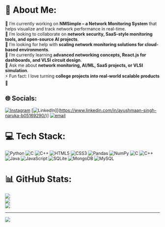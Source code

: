 # 💫 About Me:
🔭 I’m currently working on **NMSimple – a Network Monitoring System** that helps visualize and track network performance in real-time.  <br>🤝 I’m looking to collaborate on **network security, SaaS-style monitoring tools, and open-source AI projects**.  <br>🤔 I’m looking for help with **scaling network monitoring solutions for cloud-based environments**.  <br>🌱 I’m currently learning **advanced networking concepts, React.js for dashboards, and VLSI circuit design**.  <br>💬 Ask me about **network monitoring, AI/ML, SaaS projects, or VLSI simulation**.  <br>⚡ Fun fact: I love turning **college projects into real-world scalable products** 🚀  <br>


## 🌐 Socials:
[![Instagram](https://img.shields.io/badge/Instagram-%23E4405F.svg?logo=Instagram&logoColor=white)](https://instagram.com/wellwithayushmaan) [![LinkedIn](https://img.shields.io/badge/LinkedIn-%230077B5.svg?logo=linkedin&logoColor=white)][(https://www.linkedin.com/in/ayushmaan-singh-naruka-b05169290/)] [![email](https://img.shields.io/badge/Email-D14836?logo=gmail&logoColor=white)](mailto:ayushmaansinghnaruka@gmail.com) 

# 💻 Tech Stack:
![Python](https://img.shields.io/badge/python-3670A0?style=for-the-badge&logo=python&logoColor=ffdd54) ![C](https://img.shields.io/badge/c-%2300599C.svg?style=for-the-badge&logo=c&logoColor=white) ![C++](https://img.shields.io/badge/c++-%2300599C.svg?style=for-the-badge&logo=c%2B%2B&logoColor=white) ![HTML5](https://img.shields.io/badge/html5-%23E34F26.svg?style=for-the-badge&logo=html5&logoColor=white) ![CSS3](https://img.shields.io/badge/css3-%231572B6.svg?style=for-the-badge&logo=css3&logoColor=white) ![Pandas](https://img.shields.io/badge/pandas-%23150458.svg?style=for-the-badge&logo=pandas&logoColor=white) ![NumPy](https://img.shields.io/badge/numpy-%23013243.svg?style=for-the-badge&logo=numpy&logoColor=white) ![C](https://img.shields.io/badge/c-%2300599C.svg?style=for-the-badge&logo=c&logoColor=white) ![C++](https://img.shields.io/badge/c++-%2300599C.svg?style=for-the-badge&logo=c%2B%2B&logoColor=white) ![Java](https://img.shields.io/badge/java-%23ED8B00.svg?style=for-the-badge&logo=openjdk&logoColor=white) ![JavaScript](https://img.shields.io/badge/javascript-%23323330.svg?style=for-the-badge&logo=javascript&logoColor=%23F7DF1E) ![SQLite](https://img.shields.io/badge/sqlite-%2307405e.svg?style=for-the-badge&logo=sqlite&logoColor=white) ![MongoDB](https://img.shields.io/badge/MongoDB-%234ea94b.svg?style=for-the-badge&logo=mongodb&logoColor=white) ![MySQL](https://img.shields.io/badge/mysql-4479A1.svg?style=for-the-badge&logo=mysql&logoColor=white)
# 📊 GitHub Stats:
![](https://github-readme-stats.vercel.app/api?username=Nezeon&theme=dark&hide_border=true&include_all_commits=true&count_private=false)<br/>
![](https://nirzak-streak-stats.vercel.app/?user=Nezeon&theme=dark&hide_border=true)<br/>
![](https://github-readme-stats.vercel.app/api/top-langs/?username=Nezeon&theme=dark&hide_border=true&include_all_commits=true&count_private=false&layout=compact)

---
[![](https://visitcount.itsvg.in/api?id=Nezeon&icon=0&color=13)](https://visitcount.itsvg.in)

<!-- Proudly created with GPRM ( https://gprm.itsvg.in ) -->

